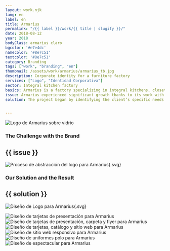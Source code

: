 ```yaml
---
layout: work.njk 
lang: en
label: en
title: Armarius
permalink: "/{{ label }}/work/{{ title | slugify }}/"
date: 2018-08-12
year: 2018
bodyClass: armarius claro
bgcolor: '#e7e4dc'
namecolor: '#8e7c51'
textcolor: '#8e7c51'
category: Branding
tags: ["work", "branding", "en"]
thumbnail: /assets/work/armarius/armarius_tb.jpg
description: Corporate identity for a furniture factory
services: ["Logo", "Identidad Corporativa"]
sector: Integral kitchen factory
basics: Armarius is a factory specializing in integral kitchens, closets, and doors, established in Mérida, Yucatán, in 2013. It is a 100% Yucatecan company dedicated to the design, manufacturing, and installation of furniture and carpentry. The company began operations focusing on the residential private client market, achieving sustained growth throughout 2013 and 2014. In early 2015, its services expanded to include builders and housing developers. Today, Armarius is a supplier to several of the region’s leading developments.
issue: Armarius experienced significant growth thanks to its work with construction companies and real estate developments. However, it began to neglect sales to private clients. To refocus attention on this sector, the company needed a redesign of its logo to effectively reflect its new commercial approach, as well as an update to all its graphic and printed applications, the management and handling of its social media, and a complete redesign of its website.
solution: The project began by identifying the client’s specific needs. The first step was redesigning the logo, which, while simple and appropriate for the industry, lacked a distinctive element to strengthen its identity and make it memorable in the public’s perception. The process started with refining the letters, adding more stylization to the logo. Then, an icon was created using the letter “A,” which was also modified to represent the brand’s three main products - integral kitchens, closets, and doors. The tagline was adjusted to highlight these three products as well. The result was a new corporate signature that maintained the simplicity and elegance of the original version but with distinctive additions that made it stand out. Once the new logo was finalized, the next step was to create the most frequently used graphic applications for the company.


---
```


![Logo de Armarius sobre vidrio](/assets/work/armarius/armarius_logo_vidrio.jpg)

<div class="column__2">
    <div class="col__left">
        <h3>The Challenge with the Brand</h3>
    </div>
    <div class="col__right">
        <h2>{{ issue }}</h2>
    </div>
</div>

![Proceso de abstracción del logo para Armarius](/assets/work/armarius/armarius_logo_proceso.svg){.svg}

<div class="column__2 work__column__2">
    <div class="col__left">
        <h3>Our Solution and the Result</h3>
    </div>
    <div class="col__right">
        <h2>{{ solution }}</h2>
    </div>
</div>

![Diseño de Logo para Armarius](/assets/work/armarius/armarius_logo.svg){.svg}

![Diseño de tarjetas de presentación para Armarius](/assets/work/armarius/armarius_tarjeta.jpg)
![Diseño de tarjetas de presentación, carpeta y flyer para Armarius](/assets/work/armarius/armarius_tarjeta_carpeta_flyer.jpg)
![Diseño de tarjetas, catálogo y sitio web para Armarius](/assets/work/armarius/armarius_web_tarjetas_catalogo.jpg)
![Diseño de sitio web responsivo para Armarius](/assets/work/armarius/armarius_web_ipad.jpg)
![Diseño de uniformes polo para Armarius](/assets/work/armarius/armarius_uniformes_polo.jpg)
![Diseño de espectacular para Armarius](/assets/work/armarius/armarius_espectacular.jpg)
